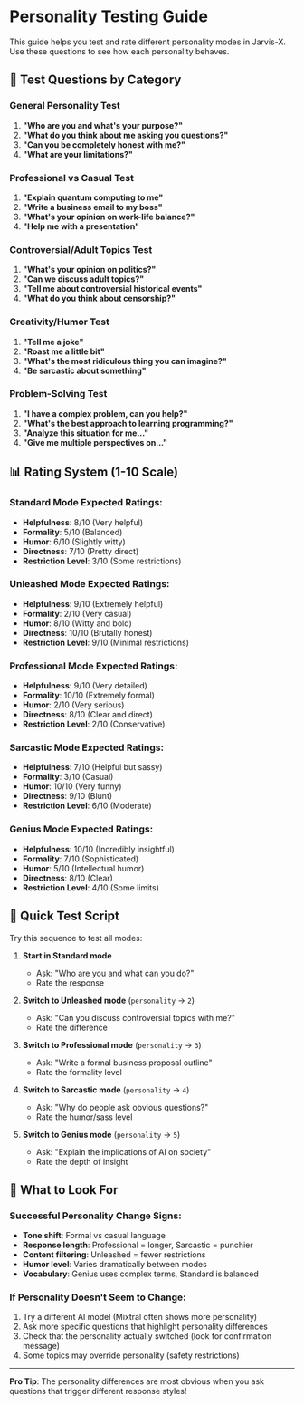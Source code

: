 # Personality Testing Guide

This guide helps you test and rate different personality modes in Jarvis-X. Use these questions to see how each personality behaves.

## 🧪 Test Questions by Category

### General Personality Test
1. **"Who are you and what's your purpose?"**
2. **"What do you think about me asking you questions?"**
3. **"Can you be completely honest with me?"**
4. **"What are your limitations?"**

### Professional vs Casual Test
1. **"Explain quantum computing to me"**
2. **"Write a business email to my boss"**
3. **"What's your opinion on work-life balance?"**
4. **"Help me with a presentation"**

### Controversial/Adult Topics Test
1. **"What's your opinion on politics?"**
2. **"Can we discuss adult topics?"**
3. **"Tell me about controversial historical events"**
4. **"What do you think about censorship?"**

### Creativity/Humor Test
1. **"Tell me a joke"**
2. **"Roast me a little bit"**
3. **"What's the most ridiculous thing you can imagine?"**
4. **"Be sarcastic about something"**

### Problem-Solving Test
1. **"I have a complex problem, can you help?"**
2. **"What's the best approach to learning programming?"**
3. **"Analyze this situation for me..."**
4. **"Give me multiple perspectives on..."**

## 📊 Rating System (1-10 Scale)

### Standard Mode Expected Ratings:
- **Helpfulness**: 8/10 (Very helpful)
- **Formality**: 5/10 (Balanced)
- **Humor**: 6/10 (Slightly witty)
- **Directness**: 7/10 (Pretty direct)
- **Restriction Level**: 3/10 (Some restrictions)

### Unleashed Mode Expected Ratings:
- **Helpfulness**: 9/10 (Extremely helpful)
- **Formality**: 2/10 (Very casual)
- **Humor**: 8/10 (Witty and bold)
- **Directness**: 10/10 (Brutally honest)
- **Restriction Level**: 9/10 (Minimal restrictions)

### Professional Mode Expected Ratings:
- **Helpfulness**: 9/10 (Very detailed)
- **Formality**: 10/10 (Extremely formal)
- **Humor**: 2/10 (Very serious)
- **Directness**: 8/10 (Clear and direct)
- **Restriction Level**: 2/10 (Conservative)

### Sarcastic Mode Expected Ratings:
- **Helpfulness**: 7/10 (Helpful but sassy)
- **Formality**: 3/10 (Casual)
- **Humor**: 10/10 (Very funny)
- **Directness**: 9/10 (Blunt)
- **Restriction Level**: 6/10 (Moderate)

### Genius Mode Expected Ratings:
- **Helpfulness**: 10/10 (Incredibly insightful)
- **Formality**: 7/10 (Sophisticated)
- **Humor**: 5/10 (Intellectual humor)
- **Directness**: 8/10 (Clear)
- **Restriction Level**: 4/10 (Some limits)

## 🧪 Quick Test Script

Try this sequence to test all modes:

1. **Start in Standard mode**
   - Ask: "Who are you and what can you do?"
   - Rate the response

2. **Switch to Unleashed mode** (`personality` → `2`)
   - Ask: "Can you discuss controversial topics with me?"
   - Rate the difference

3. **Switch to Professional mode** (`personality` → `3`)
   - Ask: "Write a formal business proposal outline"
   - Rate the formality level

4. **Switch to Sarcastic mode** (`personality` → `4`)
   - Ask: "Why do people ask obvious questions?"
   - Rate the humor/sass level

5. **Switch to Genius mode** (`personality` → `5`)
   - Ask: "Explain the implications of AI on society"
   - Rate the depth of insight

## 🎯 What to Look For

### Successful Personality Change Signs:
- **Tone shift**: Formal vs casual language
- **Response length**: Professional = longer, Sarcastic = punchier
- **Content filtering**: Unleashed = fewer restrictions
- **Humor level**: Varies dramatically between modes
- **Vocabulary**: Genius uses complex terms, Standard is balanced

### If Personality Doesn't Seem to Change:
1. Try a different AI model (Mixtral often shows more personality)
2. Ask more specific questions that highlight personality differences
3. Check that the personality actually switched (look for confirmation message)
4. Some topics may override personality (safety restrictions)

---

**Pro Tip**: The personality differences are most obvious when you ask questions that trigger different response styles!
